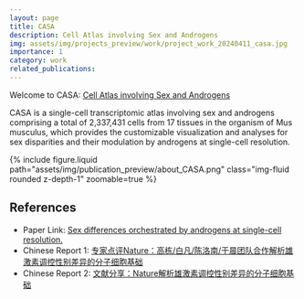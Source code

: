 ```yaml
---
layout: page
title: CASA
description: Cell Atlas involving Sex and Androgens
img: assets/img/projects_preview/work/project_work_20240411_casa.jpg
importance: 1
category: work
related_publications:
---
```


Welcome to CASA: <a href="https://casadbtools.com/" target="_blank">Cell Atlas involving Sex and Androgens</a>

CASA is a single-cell transcriptomic atlas involving sex and androgens comprising a total of 2,337,431 cells from 17 tissues in the organism of Mus musculus, which provides the customizable visualization and analyses for sex disparities and their modulation by androgens at single-cell resolution.

<div class="row mt-3">
    <div class="col-sm mt-3 mt-md-0">
        {% include figure.liquid path="assets/img/publication_preview/about_CASA.png" class="img-fluid rounded z-depth-1" zoomable=true %}
    </div>
</div>

## References
- Paper Link: [Sex differences orchestrated by androgens at single-cell resolution.](https://doi.org/10.1038/s41586-024-07291-6)
- Chinese Report 1: [专家点评Nature：高栋/白凡/陈洛南/于晨团队合作解析雄激素调控性别差异的分子细胞基础](https://mp.weixin.qq.com/s/N6kJ_hY7hZvgzXUfZ2oIDw)
- Chinese Report 2: [文献分享：Nature解析雄激素调控性别差异的分子细胞基础](https://mp.weixin.qq.com/s/t0aWjFY9veDMwAgMLEWPmA)